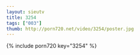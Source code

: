 ```yaml
--- 
layout: sieutv
title: 3254
tags: ["003"]
thumb: http://porn720.net/video/3254/poster.jpg
---
```

{% include porn720 key="3254" %} 

